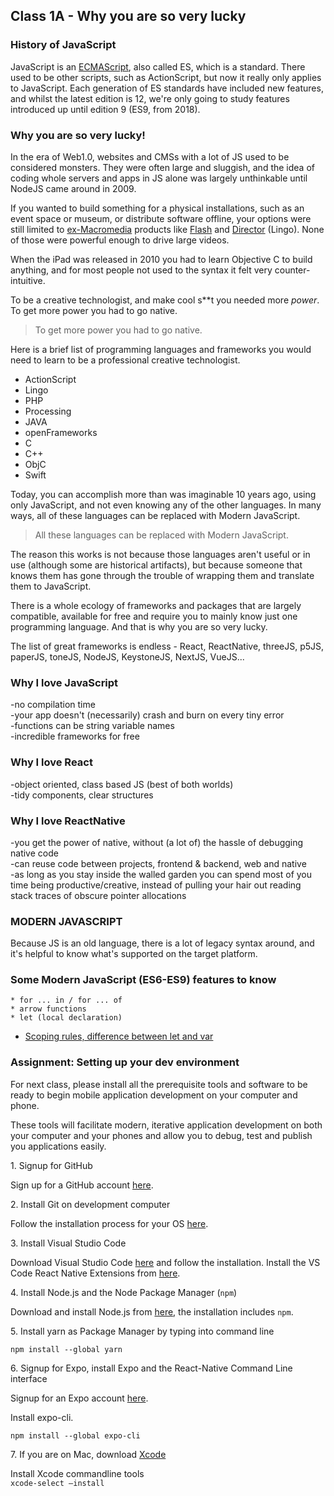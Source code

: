 ## Class 1A - Why you are so very lucky

### History of JavaScript

JavaScript is an [ECMAScript](https://en.wikipedia.org/wiki/ECMAScript), also called ES, which is a standard. There used to be other scripts, such as ActionScript, but now it really only applies to JavaScript. Each generation of ES standards have included new features, and whilst the latest edition is 12, we're only going to study features introduced up until edition 9 (ES9, from 2018).


### Why you are so very lucky!
In the era of Web1.0, websites and CMSs with a lot of JS used to be considered monsters. They were often large and sluggish, and the idea of coding whole servers and apps in JS alone was largely unthinkable until NodeJS came around in 2009.

If you wanted to build something for a physical installations, such as an event space or museum, or distribute software offline, your options were still limited to [ex-Macromedia](https://en.wikipedia.org/wiki/Macromedia) products like [Flash](https://en.wikipedia.org/wiki/Adobe_Flash) and [Director](https://en.wikipedia.org/wiki/Adobe_Director) (Lingo). None of those were powerful enough to drive large videos. 

When the iPad was released in 2010 you had to learn Objective C to build anything, and for most people not used to the syntax it felt very counter-intuitive.

To be a creative technologist, and make cool s**t you needed more *power*. To get more power you had to go native.

> To get more power you had to go native.
  
Here is a brief list of programming languages and frameworks you would need to learn to be a professional creative technologist.  

* ActionScript  
* Lingo  
* PHP  
* Processing  
* JAVA  
* openFrameworks  
* C   
* C++  
* ObjC  
* Swift  

Today, you can accomplish more than was imaginable 10 years ago, using only JavaScript, and not even knowing any of the other languages. In many ways, all of these languages can be replaced with Modern JavaScript.

> All these languages can be replaced with Modern JavaScript.

The reason this works is not because those languages aren't useful or in use (although some are historical artifacts), but because someone that knows them has gone through the trouble of wrapping them and translate them to JavaScript.

There is a whole ecology of frameworks and packages that are largely compatible, available for free and require you to mainly know just one programming language. And that is why you are so very lucky.


The list of great frameworks is endless - React, ReactNative, threeJS, p5JS, paperJS, toneJS, NodeJS, KeystoneJS, NextJS, VueJS...


### Why I love JavaScript   
-no compilation time   
-your app doesn't (necessarily) crash and burn on every tiny error   
-functions can be string variable names  
-incredible frameworks for free  

### Why I love React  
-object oriented, class based JS (best of both worlds)  
-tidy components, clear structures

### Why I love ReactNative 
-you get the power of native, without (a lot of) the hassle of debugging native code  
-can reuse code between projects, frontend & backend, web and native  
-as long as you stay inside the walled garden you can spend most of you time being productive/creative, instead of pulling your hair out reading stack traces of obscure pointer allocations


### MODERN JAVASCRIPT
Because JS is an old language, there is a lot of legacy syntax around, and it's helpful to know what's supported on the target platform.

### Some Modern JavaScript (ES6-ES9) features to know

```  
* for ... in / for ... of  
* arrow functions
* let (local declaration)  
```

- [Scoping rules, difference between let and var](https://stackoverflow.com/questions/762011/whats-the-difference-between-using-let-and-var)



### Assignment: Setting up your dev environment
For next class, please install all the prerequisite tools and software to be ready to begin mobile application development on your computer and phone.

These tools will facilitate modern, iterative application development on both your computer and your phones and allow you to debug, test and publish you applications easily.

1\. Signup for GitHub

Sign up for a GitHub account [here](https://github.com/join).

2\. Install Git on development computer

Follow the installation process for your OS [here](https://git-scm.com/book/en/v2/Getting-Started-Installing-Git).


3\. Install Visual Studio Code

Download Visual Studio Code [here](https://code.visualstudio.com) and follow the installation.
Install the VS Code React Native Extensions from [here](https://github.com/Microsoft/vscode-react-native).


4\. Install Node.js and the Node Package Manager (`npm`)

Download and install Node.js from [here](https://nodejs.org/en/download/), the installation includes `npm`.

5\. Install yarn as Package Manager by typing into command line

```npm install --global yarn```


6\. Signup for Expo, install Expo and the React-Native Command Line interface

Signup for an Expo account [here](https://expo.io/signup).

Install expo-cli.

```npm install --global expo-cli```

7\. If you are on Mac, download [Xcode](https://developer.apple.com/documentation/xcode)

Install Xcode commandline tools   
```xcode-select –install```

